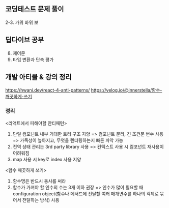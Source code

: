 ## 코딩테스트 문제 풀이

2-3. 가위 바위 보

## 딥다이브 공부

8. 제어문
9. 타입 변환과 단축 평가

## 개발 아티클 & 강의 정리

https://hwani.dev/react-4-anti-patterns/
https://velog.io/@innerstella/함수-깨끗하게-쓰기

### 정리

<리액트에서 피해야할 안티패턴>

1. 단일 컴포넌트 내부 거대한 트리 구조 지양
   => 컴포넌트 분리, 긴 조건문 변수 사용
   => 가독성이 높아지고, 무엇을 렌더링하는지 빠른 파악 가능
2. 전역 상태 관리는 3rd party library 사용
   => 컨텍스트 사용 시 컴포넌트 재사용이 어려워짐
3. map 사용 시 key로 index 사용 지양

<함수 깨끗하게 쓰기>

1. 함수명은 반드시 동사를 써라
2. 함수가 가져야 할 인수의 수는 3개 이하 권장
   => 인수가 많이 필요할 때 configuration object(함수나 메서드에 전달할 여러 매개변수를 하나의 객체로 묶어서 전달하는 방식) 사용

